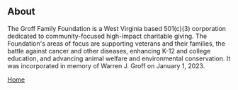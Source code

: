 ## About

The Groff Family Foundation is a West Virginia based 501(c)(3) corporation dedicated to community-focused high-impact charitable giving. The Foundation's areas of focus are supporting veterans and their families, the battle against cancer and other diseases, enhancing K-12 and college education, and advancing animal welfare and environmental conservation. It was incorporated in memory of Warren J. Groff on January 1, 2023. 

[Home](https://groff.foundation)

